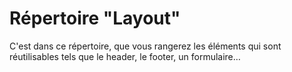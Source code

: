 # Répertoire "Layout"

C'est dans ce répertoire, que vous rangerez les éléments qui sont réutilisables tels que le header, le footer, un formulaire…